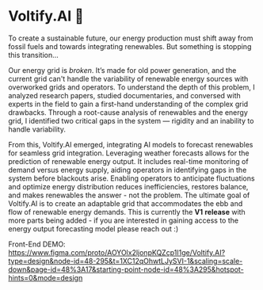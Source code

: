 # Voltify.AI 🔋

To create a sustainable future, our energy production must shift away from fossil fuels and towards integrating renewables. But something is stopping this transition…

Our energy grid is _broken_. It’s made for old power generation, and the current grid can't handle the variability of renewable energy sources with overworked grids and operators. To understand the depth of this problem, I analyzed research papers, studied documentaries, and conversed with experts in the field to gain a first-hand understanding of the complex grid drawbacks. Through a root-cause analysis of renewables and the energy grid, I identified two critical gaps in the system — rigidity and an inability to handle variability.

From this, Voltify.AI emerged, integrating AI models to forecast renewables for seamless grid integration. Leveraging weather forecasts allows for the prediction of renewable energy output. It includes real-time monitoring of demand versus energy supply, aiding operators in identifying gaps in the system before blackouts arise. Enabling operators to anticipate fluctuations and optimize energy distribution reduces inefficiencies, restores balance, and makes renewables the answer - not the problem. The ultimate goal of Voltify.AI is to create an adaptable grid that accommodates the ebb and flow of renewable energy demands. This is currently the **V1** **release** with more parts being added - if you are interested in gaining access to the energy output forecasting model please reach out :)

Front-End DEMO: https://www.figma.com/proto/AOYOlx2ljonpKQZcp1I1ge/Voltify.AI?type=design&node-id=48-295&t=1XC12qOhwtLJySVI-1&scaling=scale-down&page-id=48%3A17&starting-point-node-id=48%3A295&hotspot-hints=0&mode=design
